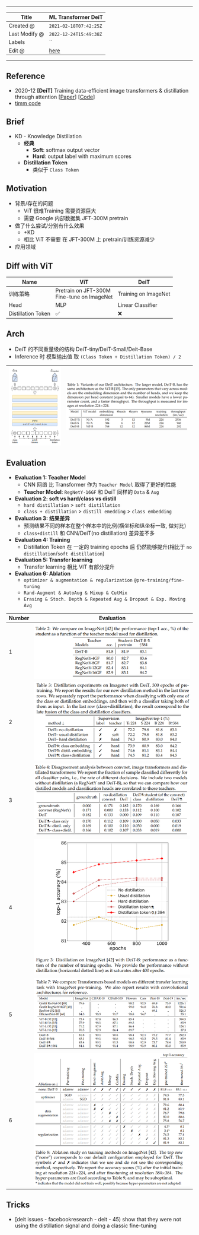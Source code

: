 -----

| Title         | ML Transformer DeiT                                   |
| ------------- | ----------------------------------------------------- |
| Created @     | `2021-02-18T07:42:25Z`                                |
| Last Modify @ | `2022-12-24T15:49:38Z`                                |
| Labels        | \`\`                                                  |
| Edit @        | [here](https://github.com/junxnone/aiwiki/issues/253) |

-----

## Reference

  - 2020-12 **\[DeiT\]** Training data-efficient image transformers &
    distillation through attention
    \[[Paper](https://arxiv.org/abs/2012.12877)\]
    \[[Code](https://github.com/facebookresearch/deit)\]
  - [timm
    code](https://github.com/rwightman/pytorch-image-models/blob/e8a64fb88108b592da192e98054095b1ee25e96e/timm/models/vision_transformer.py#L242)

## Brief

  - KD - Knowledge Distillation
      - **经典**
          - **Soft**: softmax output vector
          - **Hard**: output label with maximum scores
      - **Distillation Token**
          - 类似于 `Class Token`

## Motivation

  - 背景/存在的问题
      - ViT 很难Training 需要资源巨大
      - 需要 Google 内部数据集 JFT-300M pretrain
  - 做了什么尝试/分别有什么效果
      - \+KD
      - 相比 ViT 不需要 在 JFT-300M 上 pretrain/训练资源减少
  - 应用领域

## Diff with ViT

| Name               | ViT                                            | DeiT                 |
| ------------------ | ---------------------------------------------- | -------------------- |
| 训练策略               | Pretrain on JFT-300M<br> Fine-tune on ImageNet | Training on ImageNet |
| Head               | MLP                                            | Linear Classifier    |
| Distillation Token | ✅                                              | :x:                  |

## Arch

  - DeiT 的不同重量级的结构 DeiT-tiny/DeiT-Small/Deit-Base
  - Inference 时 模型输出值 取 ` (Class Token + Distillation Token) / 2  `

| ![image](media/699025b100bc8ab2670fd218ee88ef0c0d23530f.png) | ![image](media/e42b9d8b7ab8a41e0b4917283423ddfeabd3496e.png) |
| ------------------------------------------------------------ | ------------------------------------------------------------ |

## Evaluation

  - **Evaluation 1: Teacher Model**
      - CNN 网络 比 Transformer 作为 `Teacher Model` 取得了更好的性能
      - **Teacher Model**: `RegNetY-16GF` 和 DeiT 同样的 `Data` & `Aug`
  - **Evaluation 2: soft vs hard/class vs distill**
      - `hard distillation` \> `soft distillation`
      - `class + distillation` \> `distill emedding` \> `class
        embedding`
  - **Evaluation 3: 结果差异**
      - 预测结果不同的样本在整个样本中的比例(横坐标和纵坐标一致, 做对比)
      - `class+distill` 和 CNN/DeiT(no distillation) 差异差不多
  - **Evaluation 4: Training**
      - Distillation Token 在 一定的 training epochs 后 仍然能够提升(相比于 `no
        distillation`/`soft distillation`)
  - **Evaluation 5: Transfer learning**
      - Transfer learning 相比 VIT 有部分提升
  - **Evaluation 6: Ablation**
      - `optimizer & augmentation & regularization`
        `@pre-training/fine-tuning`
      - `Rand-Augment & AutoAug & Mixup & CutMix`
      - `Erasing & Stoch. Depth & Repeated Aug & Dropout & Exp. Moving
        Avg`

| Number | Evaluation                                                   |
| ------ | ------------------------------------------------------------ |
| 1      | ![image](media/91cf2c129a8d64f75af9f9ecd3c642ca78c44c43.png) |
| 2      | ![image](media/d63c5d5ccbe279f835a1b66a4a3b04119a3f4e49.png) |
| 3      | ![image](media/139ec01fc3d21e4736da8b62e2859d0678f54f75.png) |
| 4      | ![image](media/18921d235133717fc97683d61d5010ccbb05fd3c.png) |
| 5      | ![image](media/a880a6c1769d7d76b3b7151018c6912d44688936.png) |
| 6      | ![image](media/c1aabec98e84c0bfd85737011e53f59c06444f3b.png) |

## Tricks

  - \[deit issues - facebookresearch - deit - 45) show that they were
    not using the distillation signal and doing a classic fine-tuning

